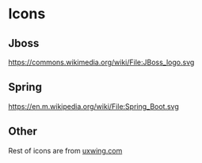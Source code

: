 # Icons
## Jboss
https://commons.wikimedia.org/wiki/File:JBoss_logo.svg
## Spring
https://en.m.wikipedia.org/wiki/File:Spring_Boot.svg
## Other
Rest of icons are from [uxwing.com](https://uxwing.com)